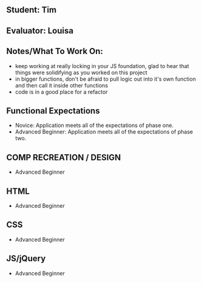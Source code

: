 ## Student: Tim
## Evaluator: Louisa
## Notes/What To Work On:

- keep working at really locking in your JS foundation, glad to hear that things were solidifying as you worked on this project
- in bigger functions, don't be afraid to pull logic out into it's own function and then call it inside other functions
- code is in a good place for a refactor

## Functional Expectations

* Novice: Application meets all of the expectations of phase one.  
* Advanced Beginner: Application meets all of the expectations of phase two.  


## COMP RECREATION / DESIGN

* Advanced Beginner   

## HTML

* Advanced Beginner  


## CSS

* Advanced Beginner  


## JS/jQuery

* Advanced Beginner  
